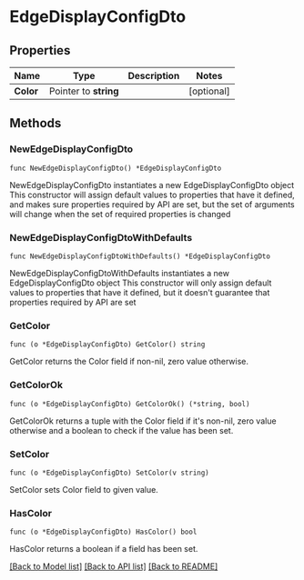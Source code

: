# EdgeDisplayConfigDto

## Properties

Name | Type | Description | Notes
------------ | ------------- | ------------- | -------------
**Color** | Pointer to **string** |  | [optional] 

## Methods

### NewEdgeDisplayConfigDto

`func NewEdgeDisplayConfigDto() *EdgeDisplayConfigDto`

NewEdgeDisplayConfigDto instantiates a new EdgeDisplayConfigDto object
This constructor will assign default values to properties that have it defined,
and makes sure properties required by API are set, but the set of arguments
will change when the set of required properties is changed

### NewEdgeDisplayConfigDtoWithDefaults

`func NewEdgeDisplayConfigDtoWithDefaults() *EdgeDisplayConfigDto`

NewEdgeDisplayConfigDtoWithDefaults instantiates a new EdgeDisplayConfigDto object
This constructor will only assign default values to properties that have it defined,
but it doesn't guarantee that properties required by API are set

### GetColor

`func (o *EdgeDisplayConfigDto) GetColor() string`

GetColor returns the Color field if non-nil, zero value otherwise.

### GetColorOk

`func (o *EdgeDisplayConfigDto) GetColorOk() (*string, bool)`

GetColorOk returns a tuple with the Color field if it's non-nil, zero value otherwise
and a boolean to check if the value has been set.

### SetColor

`func (o *EdgeDisplayConfigDto) SetColor(v string)`

SetColor sets Color field to given value.

### HasColor

`func (o *EdgeDisplayConfigDto) HasColor() bool`

HasColor returns a boolean if a field has been set.


[[Back to Model list]](../README.md#documentation-for-models) [[Back to API list]](../README.md#documentation-for-api-endpoints) [[Back to README]](../README.md)


